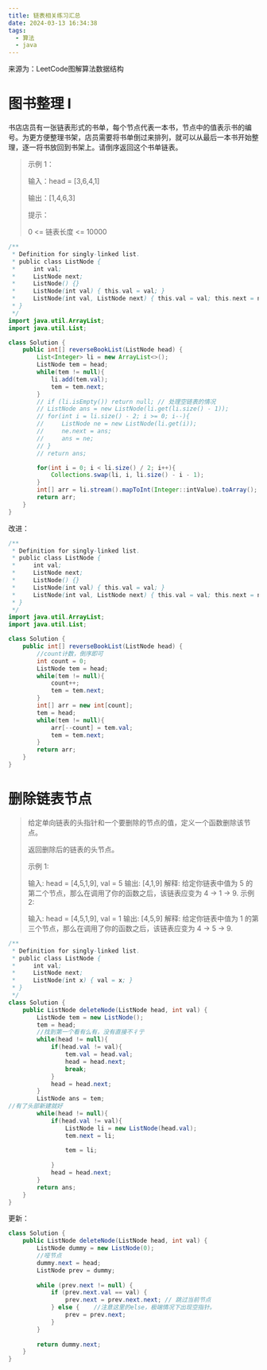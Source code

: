 ```yaml
---
title: 链表相关练习汇总
date: 2024-03-13 16:34:38
tags: 
  - 算法
  - java
---
```


来源为：LeetCode图解算法数据结构

# 图书整理 I

书店店员有一张链表形式的书单，每个节点代表一本书，节点中的值表示书的编号。为更方便整理书架，店员需要将书单倒过来排列，就可以从最后一本书开始整理，逐一将书放回到书架上。请倒序返回这个书单链表。

 >示例 1：
 >
 >输入：head = [3,6,4,1]
 >
 >输出：[1,4,6,3]
 >
 >
 >提示：
 >
 >0 <= 链表长度 <= 10000

```java
/**
 * Definition for singly-linked list.
 * public class ListNode {
 *     int val;
 *     ListNode next;
 *     ListNode() {}
 *     ListNode(int val) { this.val = val; }
 *     ListNode(int val, ListNode next) { this.val = val; this.next = next; }
 * }
 */
import java.util.ArrayList;
import java.util.List;

class Solution {
    public int[] reverseBookList(ListNode head) {
        List<Integer> li = new ArrayList<>();
        ListNode tem = head;
        while(tem != null){
            li.add(tem.val);
            tem = tem.next;
        }
        // if (li.isEmpty()) return null; // 处理空链表的情况
        // ListNode ans = new ListNode(li.get(li.size() - 1));
        // for(int i = li.size() - 2; i >= 0; i--){
        //     ListNode ne = new ListNode(li.get(i));
        //     ne.next = ans;
        //     ans = ne;
        // }
        // return ans;

        for(int i = 0; i < li.size() / 2; i++){
            Collections.swap(li, i, li.size() - i - 1);
        }
        int[] arr = li.stream().mapToInt(Integer::intValue).toArray();
        return arr;
    }
}

```

改进：

```java
/**
 * Definition for singly-linked list.
 * public class ListNode {
 *     int val;
 *     ListNode next;
 *     ListNode() {}
 *     ListNode(int val) { this.val = val; }
 *     ListNode(int val, ListNode next) { this.val = val; this.next = next; }
 * }
 */
import java.util.ArrayList;
import java.util.List;

class Solution {
    public int[] reverseBookList(ListNode head) {
        //count计数，倒序即可
        int count = 0;
        ListNode tem = head;
        while(tem != null){
            count++;
            tem = tem.next;
        }
        int[] arr = new int[count];
        tem = head;
        while(tem != null){
            arr[--count] = tem.val;
            tem = tem.next;
        }
        return arr;
    }
}

```

# 删除链表节点

> 给定单向链表的头指针和一个要删除的节点的值，定义一个函数删除该节点。
>
> 返回删除后的链表的头节点。
>
> 示例 1:
>
> 输入: head = [4,5,1,9], val = 5
> 输出: [4,1,9]
> 解释: 给定你链表中值为 5 的第二个节点，那么在调用了你的函数之后，该链表应变为 4 -> 1 -> 9.
> 示例 2:
>
> 输入: head = [4,5,1,9], val = 1
> 输出: [4,5,9]
> 解释: 给定你链表中值为 1 的第三个节点，那么在调用了你的函数之后，该链表应变为 4 -> 5 -> 9.

````java
/**
 * Definition for singly-linked list.
 * public class ListNode {
 *     int val;
 *     ListNode next;
 *     ListNode(int x) { val = x; }
 * }
 */
class Solution {
    public ListNode deleteNode(ListNode head, int val) {
        ListNode tem = new ListNode();
        tem = head;
        //找到第一个看有么有，没有直接不彳亍
        while(head != null){
            if(head.val != val){
                tem.val = head.val;
                head = head.next;
                break;
            }
            head = head.next;
        }
        ListNode ans = tem;
//有了头部新建就好
        while(head != null){
            if(head.val != val){
                ListNode li = new ListNode(head.val);
                tem.next = li;
                
                tem = li;
                
            }
            head = head.next;
        }
        return ans;
    }
}
````

更新：

```java
class Solution {
    public ListNode deleteNode(ListNode head, int val) {
        ListNode dummy = new ListNode(0);
        //哑节点
        dummy.next = head;
        ListNode prev = dummy;
        
        while (prev.next != null) {
            if (prev.next.val == val) {
                prev.next = prev.next.next; // 跳过当前节点
            } else {	//注意这里的else，极端情况下出现空指针。
                prev = prev.next;
            }
        }
        
        return dummy.next;
    }
}
```

